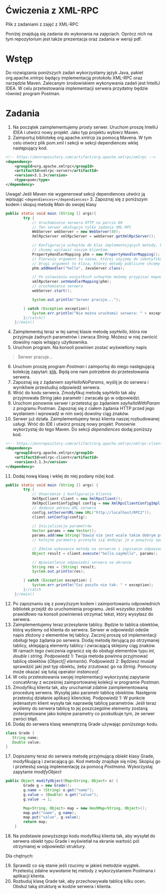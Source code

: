 # Ćwiczenia z XML-RPC
Plik z zadaniami z zajęć z XML-RPC

Poniżej znajdują się zadania do wykonania na zajęciach. Oprócz nich na tym repozytorium jest także prezentacja oraz zadania w wersji pdf.

# Wstęp

Do rozwiązania poniższych zadań wykorzystamy język Java, pakiet org.apache.xmlrpc będący implementacją protokołu XML-RPC oraz narzędzie Maven. Zalecanym środowiskiem wykonywania zadań jest IntelliJ IDEA. W celu przetestowania implementacji serwera przydatny będzie również program Postman.

# Zadania
1. Na początek zaimplementujemy prosty serwer. Uruchom proszę IntelliJ IDEA i utwórz nowy projekt. Jako typ projektu wybierz Maven.
2. Zaimportuj bibliotekę org.apache.xmlrcp za pomocą Mavena. W tym celu otwórz plik pom.xml i sekcji w sekcji dependiences wklej następujący kod. 
```xml
<!-- https://mvnrepository.com/artifact/org.apache.xmlrpc/xmlrpc -->
<dependency>
    <groupId>org.apache.xmlrpc</groupId>
    <artifactId>xmlrpc-server</artifactId>
    <version>3.1.3</version>
    <type>pom</type>
</dependency>
```
Uwaga! Jeśli Maven nie wygenerował sekcji dependiences utwórz ją wpisując ```<dependiences></dependiences>```
3. Zapoznaj się z poniższym kodem i skopuj metodę *Main* do swojej klasy
```Java
public static void main (String [] args){
        try {
            // Uruchomienie serwera HTTP na porcie 80
            // Ten serwer obsługuje tylko żądania XML-RPC
            WebServer webServer = new WebServer(80);
            XmlRpcServer xmlRpcServer = webServer.getXmlRpcServer();

            // Konfiguracja uchwytów do klas implementujących metody, które
            // chcemy wystawić naszym klientom.
            PropertyHandlerMapping phm = new PropertyHandlerMapping();
            // Pierwszy argument to nazwa, której użyjemy do identyfikowania danej klasy
            // Drugi argument to klasa, której metody publiczne chcemy udostępnić
            phm.addHandler("hello", JavaServer.class);

            // Po ustawieniu wszystkich uchwytów możemy przypisać mapowanie do serwera
            xmlRpcServer.setHandlerMapping(phm);
            // uruchomienie serwera
            webServer.start();

            System.out.println("Serwer pracuje...");

        } catch (Exception exception){
            System.err.println("Nie można uruchomić serwera: " + exception);
        }//catch()
    }//main()
```
4. Zaimplementuj teraz w tej samej klasie metodę *sayHello*, która nie przyjmuje żadnych parametrów i zwraca *String*. Możesz w niej zwrócić dowolny napis witający użytkownika.
5. Uruchom program. Na konsoli powinien zostać wyświetlony napis 
> Serwer pracuje...
6. Uruchom proszę program *Postman* i zaimportuj do niego następującą kolekcję zapytań: [klik](https://raw.githubusercontent.com/dawidwisniewski/bsr-xml-rpc/master/xmlRpc.postman_collection.json).
Będą one nam potrzebne do przetestowania serwera.
7. Zapoznaj się z żądaniem *sayHelloNoParams*, wyślij je do serwera i wynikliwie przestudiuj odpowiedź serwera.
8. Wróć do kodu serwera. Zmodyfikuj metodę *sayHello* tak aby przyjmowała *String* jako parametr i zwracała go w odpowiedzi.
9. Uruchom ponownie serwer i przetestuj go żądaniem *sayhelloWithParam* z programu Postman. Zapoznaj się z ciałem żądania HTTP przed jego wysłaniem i wprowadź w nim swój dowolny ciąg znaków.
10. Serwer już działa. Zaimplementujemy teraz klienta naszej rozbudowanej usługi. Wróć do IDE i utwórz proszę nowy projekt. Ponownie wykorzystaj do tego Maven. Do sekcji *dependiences* dodaj poniższy kod.
```xml
<!-- https://mvnrepository.com/artifact/org.apache.xmlrpc/xmlrpc-client -->
<dependency>
    <groupId>org.apache.xmlrpc</groupId>
    <artifactId>xmlrpc-client</artifactId>
    <version>3.1.3</version>
</dependency>
```
11. Dodaj nową klasę i wklej do niej podany niżej kod.
```Java
public static void main (String [] args) {
        try {
            // Utworzenie i konfiguracja klienta
            XmlRpcClient client = new XmlRpcClient();
            XmlRpcClientConfigImpl config = new XmlRpcClientConfigImpl();
            // dodanie adresu URL serwera
            config.setServerURL(new URL("http://localhost/RPC2"));
            client.setConfig(config);
            
            // Inicjalizacja parametrów
            Vector params = new Vector();
            params.add(new String("Dawid nie jest wcale takim dobrym programistą jak sam uważa."));
            // kolejne parametry przesyła się dodając je w powyższy sposób

            // Zdalne wykonanie metody na serwerze i zapisanie odpowiedzi
            Object result = client.execute("hello.sayHello", params);

            // Wyświetlenie odpowiedzi serwera na ekranie
            String res = (String) result;
            System.out.println(res);

        } catch (Exception exception) {
            System.err.println("Coś poszło nie tak: " + exception);
        }//catch
    }//main()
```
12. Po zapoznaniu się z powyższym kodem i zaimportowaniu odpowiednich bibliotek przejdź do uruchomienia programu. Jeśli wszystko zrobiłeś prawidłowo na konsoli powinieneś otrzymać tekst, który wysyłasz do serwera.
13. Zaimplementujemy teraz przesyłanie tablicy. Będzie to tablica obiektów, którą wyślemy od klienta do serwera. Serwer w odpowiedzi odeśle napis złożony z elementów tej tablicy. Zacznij proszę od implementacji obsługi tego żądania po serwera. Dodaj metodę iterującą po otrzymanej tablicy, sklejającą elementy tablicy i zwracającą sklejony ciąg znaków. W ramach tego ćwiczenia ogranicz się do obsługi elementów typu *int*, *double* i *string*.
Podpowiedź 1: Twoja metoda powinna przyjmować tablicę obiektów (*Object[] elements*). 
Podpowiedź 2: Będziesz musiał sprawdzić jaki jest typ obiektu, żeby zrzutować go na *String*. Pomocny może okazać się tutaj operator *instanceof*.
14. W celu przetestowania swojej implementacji wykorzystaj zapytanie concatArray z wcześniej zaimportowanej kolekcji w programie *Postman*.
15. Zmodyfikuj klienta tak, aby uruchamiał zdalnie zaimplementowaną procedurę serwera. Wysyłaj jako parametr tablicę obiektów. Następnie przetestuj działanie aplikacji klienckiej.
Podpowiedź 1: W punkcie jedenastym klient wysyła tak naprawdę tablicę parametrów. Jeśli teraz wyślemy do serwera tablicę to jej poszczególne elementy zostaną zinterpretowane jako kolejne parametry co poskutkuje tym, że serwer zwróci błąd.
16. Dodaj do serwera klasę wewnętrzną Grade używając poniższego kodu.
```Java
class Grade {
   String name;
   Double value;
}
```
17. Dopiszemy teraz do serwera metodę przyjmującą obiekt klasy Grade, modyfikującą i zwracającą go. Kod metody znajduje się niżej. Skopiuj go i przetestuj swoją implementację za pomocą *Postmana*. Wykorzystaj zapytanie *modifyObject*
```Java
public Object modifyObject(Map<String, Object> o) {
        Grade g = new Grade();
        g.name = (String) o.get("name");
        g.value = (Double) o.get("value");
        g.value -= 1;

        Map<String, Object> map = new HashMap<String, Object>();
        map.put("name", g.name);
        map.put("value", g.value);
        return map;
    }
```
18. Na podstawie powyższego kodu modyfikuj klienta tak, aby wysyłał do serwera obiekt typu Grade i wyświetlał na ekranie wartość pól otrzymanej w odpowiedzi struktury.


Dla chętnych:

19. Sprawdź co się stanie jeśli rzucimy w jakieś metodzie wyjątek. Przetestuj zdalne wywołanie tej metody z wykorzystaniem Postmana i aplikacji klienta.
20. Rozbuduj klasę Grade tak, aby przechowywała tablicę kilku ocen. Obsłuż taką strukturę w kodzie serwera i klienta.

